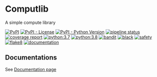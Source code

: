 # Computlib

A simple compute library

[![PyPI](https://img.shields.io/pypi/v/computlib)](https://pypi.org/project/computlib/)
[![PyPI - License](https://img.shields.io/pypi/l/computlib)](https://pypi.org/project/computlib/)
[![PyPI - Python Version](https://img.shields.io/pypi/pyversions/computlib)](https://pypi.org/project/computlib/)
[![pipeline status](https://gitlab.com/mlysakowski/computlib/badges/master/pipeline.svg)](https://gitlab.com/mlysakowski/computlib/-/commits/master)
[![coverage report](https://gitlab.com/mlysakowski/computlib/badges/master/coverage.svg)](https://gitlab.com/mlysakowski/computlib/-/commits/master)
[![python:3.7](https://gitlab.com/mlysakowski/computlib/-/jobs/artifacts/master/raw/test_python3.7.svg?job=python3.7)](https://gitlab.com/mlysakowski/computlib/-/commits/master)
[![python:3.8](https://gitlab.com/mlysakowski/computlib/-/jobs/artifacts/master/raw/test_python3.8.svg?job=python3.8)](https://gitlab.com/mlysakowski/computlib/-/commits/master)
[![bandit](https://gitlab.com/mlysakowski/computlib/-/jobs/artifacts/master/raw/test_bandit.svg?job=check-bandit)](https://gitlab.com/mlysakowski/computlib/-/commits/master)
[![black](https://gitlab.com/mlysakowski/computlib/-/jobs/artifacts/master/raw/test_black.svg?job=check-black)](https://gitlab.com/mlysakowski/computlib/-/commits/master)
[![safety](https://gitlab.com/mlysakowski/computlib/-/jobs/artifacts/master/raw/test_safety.svg?job=check-safety)](https://gitlab.com/mlysakowski/computlib/-/commits/master)
[![flake8](https://gitlab.com/mlysakowski/computlib/-/jobs/artifacts/master/raw/test_flake8.svg?job=check-flake8)](https://gitlab.com/mlysakowski/computlib/-/commits/master)
[![documentation](https://gitlab.com/mlysakowski/computlib/-/jobs/artifacts/master/raw/documentation.svg?job=pages)](https://gitlab.com/mlysakowski/computlib/-/commits/master)


## Documentations

See [Documentation page](https://mlysakowski.gitlab.io/computlib/)
